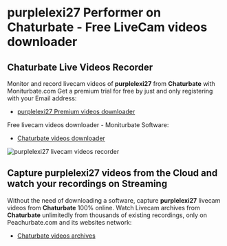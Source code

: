 # purplelexi27 Performer on Chaturbate - Free LiveCam videos downloader

## Chaturbate Live Videos Recorder

Monitor and record livecam videos of **purplelexi27** from **Chaturbate** with Moniturbate.com
Get a premium trial for free by just and only registering with your Email address:
* [purplelexi27 Premium videos downloader](https://moniturbate.com/request-demo-licence-key.html)

Free livecam videos downloader - Moniturbate Software:
* [Chaturbate videos downloader](https://moniturbate.com/moniturbate-download-software.html)

![purplelexi27 livecam videos recorder](https://peachurnet.com/templates/moniturbate-software.png)


## Capture purplelexi27 videos from the Cloud and watch your recordings on Streaming

Without the need of downloading a software, capture **purplelexi27** livecam videos from **Chaturbate** 100% online.
Watch Livecam archives from **Chaturbate** unlimitedly from thousands of existing recordings, only on Peachurbate.com and its websites network:
* [Chaturbate videos archives](https://peachurnet.com/)